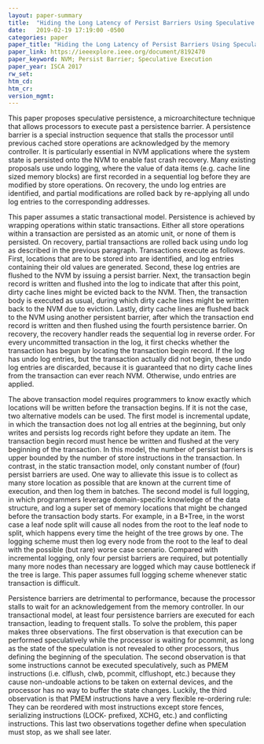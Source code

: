 ```yaml
---
layout: paper-summary
title:  "Hiding the Long Latency of Persist Barriers Using Speculative Execution"
date:   2019-02-19 17:19:00 -0500
categories: paper
paper_title: "Hiding the Long Latency of Persist Barriers Using Speculative Execution"
paper_link: https://ieeexplore.ieee.org/document/8192470
paper_keyword: NVM; Persist Barrier; Speculative Execution
paper_year: ISCA 2017
rw_set: 
htm_cd: 
htm_cr: 
version_mgmt: 
---  
```


This paper proposes speculative persistence, a microarchitecture technique that allows processors to execute past a 
persistence barrier. A persistence barrier is a special instruction sequence that stalls the processor until previous
cached store operations are acknowledged by the memory controller. It is particularly essential in NVM applications
where the system state is persisted onto the NVM to enable fast crash recovery. Many existing proposals use undo
logging, where the value of data items (e.g. cache line sized memory blocks) are first recorded in a sequential log
before they are modified by store operations. On recovery, the undo log entries are identified, and partial modifications 
are rolled back by re-applying all undo log entries to the corresponding addresses. 

This paper assumes a static transactional model. Persistence is achieved by wrapping operations within static transactions. 
Either all store operations within a transaction are persisted as an atomic unit, or none of them is persisted. On recovery,
partial transactions are rolled back using undo log as described in the previous paragraph. Transactions execute as follows.
First, locations that are to be stored into are identified, and log entries containing their old values are generated. 
Second, these log entries are flushed to the NVM by issuing a persist barrier. Next, the transaction begin record is written
and flushed into the log to indicate that after this point, dirty cache lines might be evicted back to the NVM. Then, the 
transaction body is executed as usual, during which dirty cache lines might be written back to the NVM due to eviction.
Lastly, dirty cache lines are flushed back to the NVM using another persistent barrier, after which the transaction end 
record is written and then flushed using the fourth persistence barrier. On recovery, the recovery handler reads the sequential
log in reverse order. For every uncommitted transaction in the log, it first checks whether the transaction has begun by 
locating the transaction begin record. If the log has undo log entries, but the transaction actually did not begin, these 
undo log entries are discarded, because it is guaranteed that no dirty cache lines from the transaction can ever reach NVM. 
Otherwise, undo entries are applied. 

The above transaction model requires programmers to know exactly which locations will be written before the transaction begins.
If it is not the case, two alternative models can be used. The first model is incremental update, in which the transaction 
does not log all entries at the beginning, but only writes and persists log records right before they update an item. The 
transaction begin record must hence be written and flushed at the very beginning of the transaction. In this model, the 
number of persist barriers is upper bounded by the number of store instructions in the transaction. In contrast, in the 
static transaction model, only constant number of (four) persist barriers are used. One way to allievate this issue is 
to collect as many store location as possible that are known at the current time of execution, and then log them in batches.
The second model is full logging, in which programmers leverage domain-specific knowledge of the data structure, and log 
a super set of memory locations that might be changed before the transaction body starts. For example, in a B+Tree, in
the worst case a leaf node split will cause all nodes from the root to the leaf node to split, which happens every time
the height of the tree grows by one. The logging scheme must then log every node from the root to the leaf to deal with
the possible (but rare) worse case scenario. Compared with incremental logging, only four persist barriers are required,
but potentially many more nodes than necessary are logged which may cause bottleneck if the tree is large. This paper 
assumes full logging scheme whenever static transaction is difficult.

Persistence barriers are detrimental to performance, because the processor stalls to wait for an acknowledgement from
the memory controller. In our transactional model, at least four persistence barriers are executed for each transaction,
leading to frequent stalls. To solve the problem, this paper makes three observations. The first observation is that 
execution can be performed speculatively while the processor is waiting for pcommit, as long as the state of the 
speculation is not revealed to other processors, thus defining the beginning of the speculation. The second observation 
is that some instructions cannot be executed speculatively, such as PMEM instructions (i.e. clflush, clwb, pcommit, 
clflushopt, etc.) because they cause non-undoable actions to be taken on external devices, and the processor has no
way to buffer the state changes. Luckily, the third observation is that PMEM instructions have a very flexible re-ordering 
rule: They can be reordered with most instructions except store fences, serializing instructions (LOCK- prefixed, XCHG, 
etc.) and conflicting instructions. This last two observations together define when speculation must stop, as we shall 
see later. 